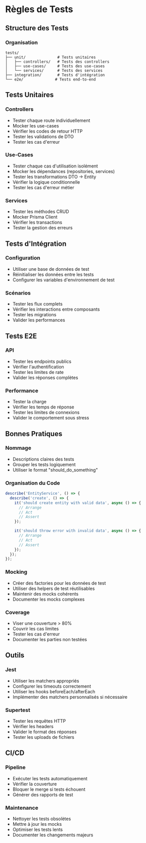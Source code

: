 # Règles de Tests

## Structure des Tests

### Organisation
```
tests/
├── unit/              # Tests unitaires
│   ├── controllers/   # Tests des controllers
│   ├── use-cases/     # Tests des use-cases
│   └── services/      # Tests des services
├── integration/       # Tests d'intégration
└── e2e/              # Tests end-to-end
```

## Tests Unitaires

### Controllers
- Tester chaque route individuellement
- Mocker les use-cases
- Vérifier les codes de retour HTTP
- Tester les validations de DTO
- Tester les cas d'erreur

### Use-Cases
- Tester chaque cas d'utilisation isolément
- Mocker les dépendances (repositories, services)
- Tester les transformations DTO -> Entity
- Vérifier la logique conditionnelle
- Tester les cas d'erreur métier

### Services
- Tester les méthodes CRUD
- Mocker Prisma Client
- Vérifier les transactions
- Tester la gestion des erreurs

## Tests d'Intégration

### Configuration
- Utiliser une base de données de test
- Réinitialiser les données entre les tests
- Configurer les variables d'environnement de test

### Scénarios
- Tester les flux complets
- Vérifier les interactions entre composants
- Tester les migrations
- Valider les performances

## Tests E2E

### API
- Tester les endpoints publics
- Vérifier l'authentification
- Tester les limites de rate
- Valider les réponses complètes

### Performance
- Tester la charge
- Vérifier les temps de réponse
- Tester les limites de connexions
- Valider le comportement sous stress

## Bonnes Pratiques

### Nommage
- Descriptions claires des tests
- Grouper les tests logiquement
- Utiliser le format "should_do_something"

### Organisation du Code
```typescript
describe('EntityService', () => {
  describe('create', () => {
    it('should create entity with valid data', async () => {
      // Arrange
      // Act
      // Assert
    });

    it('should throw error with invalid data', async () => {
      // Arrange
      // Act
      // Assert
    });
  });
});
```

### Mocking
- Créer des factories pour les données de test
- Utiliser des helpers de test réutilisables
- Maintenir des mocks cohérents
- Documenter les mocks complexes

### Coverage
- Viser une couverture > 80%
- Couvrir les cas limites
- Tester les cas d'erreur
- Documenter les parties non testées

## Outils

### Jest
- Utiliser les matchers appropriés
- Configurer les timeouts correctement
- Utiliser les hooks beforeEach/afterEach
- Implémenter des matchers personnalisés si nécessaire

### Supertest
- Tester les requêtes HTTP
- Vérifier les headers
- Valider le format des réponses
- Tester les uploads de fichiers

## CI/CD

### Pipeline
- Exécuter les tests automatiquement
- Vérifier la couverture
- Bloquer le merge si tests échouent
- Générer des rapports de test

### Maintenance
- Nettoyer les tests obsolètes
- Mettre à jour les mocks
- Optimiser les tests lents
- Documenter les changements majeurs 